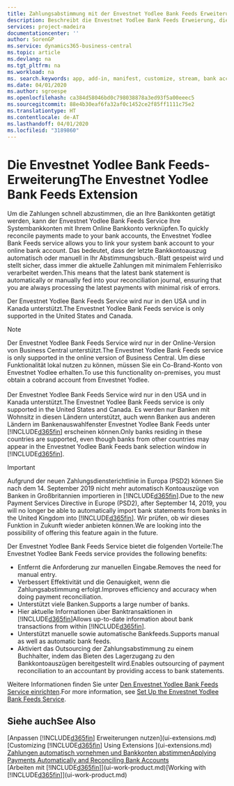```yaml
---
title: Zahlungsabstimmung mit der Envestnet Yodlee Bank Feeds Erweiterung | Microsoft Docs
description: Beschreibt die Envestnet Yodlee Bank Feeds Erweierung, die die Bankkonten verknüpft, sodass Sie schnell Zahlungen abgleichen können.
services: project-madeira
documentationcenter: ''
author: SorenGP
ms.service: dynamics365-business-central
ms.topic: article
ms.devlang: na
ms.tgt_pltfrm: na
ms.workload: na
ms. search.keywords: app, add-in, manifest, customize, stream, bank account link
ms.date: 04/01/2020
ms.author: sgroespe
ms.openlocfilehash: ca384d58046bd0c798038878a3ed93f5a00eeec5
ms.sourcegitcommit: 88e4b30eaf6fa32af0c1452ce2f85ff1111c75e2
ms.translationtype: HT
ms.contentlocale: de-AT
ms.lasthandoff: 04/01/2020
ms.locfileid: "3189860"
---
```

# <a name="the-envestnet-yodlee-bank-feeds-extension"></a><span data-ttu-id="6e5f3-103">Die Envestnet Yodlee Bank Feeds-Erweiterung</span><span class="sxs-lookup"><span data-stu-id="6e5f3-103">The Envestnet Yodlee Bank Feeds Extension</span></span>
<span data-ttu-id="6e5f3-104">Um die Zahlungen schnell abzustimmen, die an Ihre Bankkonten getätigt werden, kann der Envestnet Yodlee Bank Feeds Service Ihre Systembankkonten mit Ihrem Online Bankkonto verknüpfen.</span><span class="sxs-lookup"><span data-stu-id="6e5f3-104">To quickly reconcile payments made to your bank accounts, the Envestnet Yodlee Bank Feeds service allows you to link your system bank account to your online bank account.</span></span> <span data-ttu-id="6e5f3-105">Das bedeutet, dass der letzte Bankkontoauszug automatisch oder manuell in Ihr Abstimmungsbuch.-Blatt gespeist wird und stellt sicher, dass immer die aktuelle Zahlungen mit minimalem Fehlerrisiko verarbeitet werden.</span><span class="sxs-lookup"><span data-stu-id="6e5f3-105">This means that the latest bank statement is automatically or manually fed into your reconciliation journal, ensuring that you are always processing the latest payments with minimal risk of errors.</span></span>

<span data-ttu-id="6e5f3-106">Der Envestnet Yodlee Bank Feeds Service wird nur in den USA und in Kanada unterstützt.</span><span class="sxs-lookup"><span data-stu-id="6e5f3-106">The Envestnet Yodlee Bank Feeds service is only supported in the United States and Canada.</span></span>

> [!NOTE]
> <span data-ttu-id="6e5f3-107">Der Envestnet Yodlee Bank Feeds Service wird nur in der Online-Version von Business Central unterstützt.</span><span class="sxs-lookup"><span data-stu-id="6e5f3-107">The Envestnet Yodlee Bank Feeds service is only supported in the online version of Business Central.</span></span> <span data-ttu-id="6e5f3-108">Um diese Funktionalität lokal nutzen zu können, müssen Sie ein Co-Brand-Konto von Envestnet Yodlee erhalten.</span><span class="sxs-lookup"><span data-stu-id="6e5f3-108">To use this functionality on-premises, you must obtain a cobrand account from Envestnet Yodlee.</span></span><br /><br />
> <span data-ttu-id="6e5f3-109">Der Envestnet Yodlee Bank Feeds Service wird nur in den USA und in Kanada unterstützt.</span><span class="sxs-lookup"><span data-stu-id="6e5f3-109">The Envestnet Yodlee Bank Feeds service is only supported in the United States and Canada.</span></span>
> <span data-ttu-id="6e5f3-110">Es werden nur Banken mit Wohnsitz in diesen Ländern unterstützt, auch wenn Banken aus anderen Ländern im Bankenauswahlfenster Envestnet Yodlee Bank Feeds unter [!INCLUDE[d365fin](includes/d365fin_md.md)] erscheinen können.</span><span class="sxs-lookup"><span data-stu-id="6e5f3-110">Only banks residing in these countries are supported, even though banks from other countries may appear in the Envestnet Yodlee Bank Feeds bank selection window in [!INCLUDE[d365fin](includes/d365fin_md.md)].</span></span>

> [!IMPORTANT]
> <span data-ttu-id="6e5f3-111">Aufgrund der neuen Zahlungsdiensterichtlinie in Europa (PSD2) können Sie nach dem 14. September 2019 nicht mehr automatisch Kontoauszüge von Banken in Großbritannien importieren in [!INCLUDE[d365fin](includes/d365fin_md.md)].</span><span class="sxs-lookup"><span data-stu-id="6e5f3-111">Due to the new Payment Services Directive in Europe (PSD2), after September 14, 2019, you will no longer be able to automatically import bank statements from banks in the United Kingdom into [!INCLUDE[d365fin](includes/d365fin_md.md)].</span></span> <span data-ttu-id="6e5f3-112">Wir prüfen, ob wir dieses Funktion in Zukunft wieder anbieten können.</span><span class="sxs-lookup"><span data-stu-id="6e5f3-112">We are looking into the possibility of offering this feature again in the future.</span></span>

<span data-ttu-id="6e5f3-113">Der Envestnet Yodlee Bank Feeds Service bietet die folgenden Vorteile:</span><span class="sxs-lookup"><span data-stu-id="6e5f3-113">The Envestnet Yodlee Bank Feeds service provides the following benefits:</span></span>

* <span data-ttu-id="6e5f3-114">Entfernt die Anforderung zur manuellen Eingabe.</span><span class="sxs-lookup"><span data-stu-id="6e5f3-114">Removes the need for manual entry.</span></span>
* <span data-ttu-id="6e5f3-115">Verbessert Effektivität und die Genauigkeit, wenn die Zahlungsabstimmung erfolgt.</span><span class="sxs-lookup"><span data-stu-id="6e5f3-115">Improves efficiency and accuracy when doing payment reconciliation.</span></span>
* <span data-ttu-id="6e5f3-116">Unterstützt viele Banken.</span><span class="sxs-lookup"><span data-stu-id="6e5f3-116">Supports a large number of banks.</span></span>
* <span data-ttu-id="6e5f3-117">Hier aktuelle Informationen über Banktransaktionen in [!INCLUDE[d365fin](includes/d365fin_md.md)]</span><span class="sxs-lookup"><span data-stu-id="6e5f3-117">Allows up-to-date information about bank transactions from within [!INCLUDE[d365fin](includes/d365fin_md.md)].</span></span>
* <span data-ttu-id="6e5f3-118">Unterstützt manuelle sowie automatische Bankfeeds.</span><span class="sxs-lookup"><span data-stu-id="6e5f3-118">Supports manual as well as automatic bank feeds.</span></span>
* <span data-ttu-id="6e5f3-119">Aktiviert das Outsourcing der Zahlungsabstimmung zu einem Buchhalter, indem das Bieten des Lagerzugang zu den Bankkontoauszügen bereitgestellt wird.</span><span class="sxs-lookup"><span data-stu-id="6e5f3-119">Enables outsourcing of payment reconciliation to an accountant by providing access to bank statements.</span></span>

<span data-ttu-id="6e5f3-120">Weitere Informationen finden Sie unter [Den Envestnet Yodlee Bank Feeds Service einrichten](bank-how-setup-bank-statement-service.md).</span><span class="sxs-lookup"><span data-stu-id="6e5f3-120">For more information, see [Set Up the Envestnet Yodlee Bank Feeds Service](bank-how-setup-bank-statement-service.md).</span></span>

## <a name="see-also"></a><span data-ttu-id="6e5f3-121">Siehe auch</span><span class="sxs-lookup"><span data-stu-id="6e5f3-121">See Also</span></span>
<span data-ttu-id="6e5f3-122">[Anpassen [!INCLUDE[d365fin](includes/d365fin_md.md)] Erweiterungen nutzen](ui-extensions.md)  </span><span class="sxs-lookup"><span data-stu-id="6e5f3-122">[Customizing [!INCLUDE[d365fin](includes/d365fin_md.md)] Using Extensions ](ui-extensions.md)  </span></span>  
[<span data-ttu-id="6e5f3-123">Zahlungen automatisch vornehmen und Bankkonten abstimmen</span><span class="sxs-lookup"><span data-stu-id="6e5f3-123">Applying Payments Automatically and Reconciling Bank Accounts</span></span>](receivables-apply-payments-auto-reconcile-bank-accounts.md)  
<span data-ttu-id="6e5f3-124">[Arbeiten mit [!INCLUDE[d365fin](includes/d365fin_md.md)]](ui-work-product.md)</span><span class="sxs-lookup"><span data-stu-id="6e5f3-124">[Working with [!INCLUDE[d365fin](includes/d365fin_md.md)]](ui-work-product.md)</span></span>
